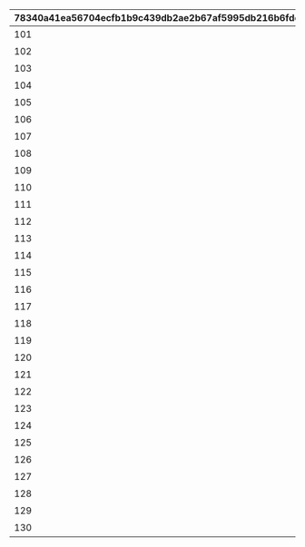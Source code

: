 |78340a41ea56704ecfb1b9c439db2ae2b67af5995db216b6fdec4a13c97d54d7|44883d45dbcf7b961144ee659d33e14dc94e9548276e091993566e4f295be0ed|4794d7fefcb4a88fb5337157920c6e3d53560c08034cf09f3d0949c8c31007b7|fec5305fecc8c14aa5e75440eef06d640f92b5dac8845f0d869c174527afde19|72bb7b65149397241f26ec93ef57c32eeab7203d271902f037239a2d030b8617|ec3280f31eb7c63deb1594b4a2bd721f20f926c5b0d89e16199f63b0f5e3258d|e11fc75b489148762a9b05ee152e188eb78eccdbec7a6d55ce0a64bb5b0fe860|ec0ae83d94c30064ec983ae842fb1f00e88150f303e1f512036016c59a4a0bd8|
| --- | --- | --- | --- | --- | --- | --- | --- |
|101|短時間、障害物バリアを展開する　（ＴＰ上昇率：大）|3|0|2001|短時間、障害物バリアを展開！|0|0|
|102|中時間、スピードとジャンプを　　小アップ（ＴＰ上昇率：小）|5|5|3|中時間、スピードとジャンプ小アップ！|0|5|
|103|短時間、スピードを中アップ　　　（ＴＰ上昇率：中）|4|6|1|短時間、スピード中アップ！|0|0|
|104|中時間、障害物バリアを展開する　（ＴＰ上昇率：小）|5|0|2001|中時間、障害物バリアを展開！|0|0|
|105|中時間、スピードを小アップ　　　（ＴＰ上昇率：小）|6|3|1|中時間、スピード小アップ！|0|0|
|106|中時間、対戦相手のスピードを　　小ダウン（ＴＰ上昇率：大）|6|4|1001|中時間、対戦相手のスピード小ダウン！|0|0|
|107|中時間、スピードとジャンプを　　特大アップ（ＴＰ上昇率：小）|5|17|3|中時間、スピードとジャンプ特大アップ！|0|16|
|108|ラウンド中、スピードを中アップ　（ＴＰ上昇率：小）|40|8|1|ラウンド中、スピード中アップ！|0|0|
|109|短時間、スピードを特大アップ　　（ＴＰ上昇率：特小）|4|30|1|短時間、スピード特大アップ！|0|0|
|110|ラウンド中、対戦相手のスピードを中ダウン（ＴＰ上昇率：小）|40|10|1001|ラウンド中、対戦相手が大きく減速！|0|0|
|111|ごく短時間、障害物バリアを　　　展開する（ＴＰ上昇率：大）|1|0|2001|ごく短時間、障害物バリアを展開！|0|0|
|112|短時間、先頭の対戦相手のスピードを大ダウン（ＴＰ上昇率：小）|4|15|1004|短時間、先頭の対戦相手が大きく減速！|0|0|
|113|中時間、スピードを小アップ　　　（ＴＰ上昇率：大）|6|5|1|中時間、スピード小アップ！|0|0|
|114|中時間、ジャンプを小アップ　　　（ＴＰ上昇率：大）|5|5|2|中時間、ジャンプ小アップ！|0|0|
|115|長時間、能力ダウンを防ぐバリアを展開する（ＴＰ上昇率：特大）|7|0|2002|長時間、バリアで能力ダウンを防ぐ！|0|0|
|116|累積で、スピードを小アップ　　　（ＴＰ上昇率：特大）|25|3|1|累積で、スピード小アップ！|0|0|
|117|累積で、対戦相手のスピードを　　小ダウン（ＴＰ上昇率：特大）|25|3|1001|累積で、対戦相手が小さく減速！|0|0|
|118|長時間、スピードとジャンプを　　特大アップ（ＴＰ上昇率：中）|7|30|3|長時間、スピードとジャンプ特大アップ！|0|20|
|119|短時間、先頭の対戦相手のスピードを大ダウン（ＴＰ上昇率：中）|4|15|1004|短時間、先頭の対戦相手が大きく減速！|0|0|
|120|長時間、能力ダウンを防ぐバリアを展開する（ＴＰ上昇率：大）|7|0|2002|長時間、バリアで能力ダウンを防ぐ！|0|0|
|121|長時間、ジャンプを特大アップ　　（ＴＰ上昇率：中）|12|30|2|長時間、ジャンプ特大アップ！|0|0|
|122|累積で、先頭の対戦相手のスピードを大ダウン（ＴＰ上昇率：中）|30|15|1004|累積で、先頭の対戦相手が大きく減速！|0|0|
|123|短時間スピード大アップ後、　　　スピードダウン（ＴＰ上昇率：大）|4|11|4|短時間大きく加速した後、ごく短時間減速！|8|2|
|124|長時間、スピードを中アップ　　　（ＴＰ上昇率：大）|8|9|1|長時間、スピード中アップ！|0|0|
|125|短時間、障害物バリアを展開する　（ＴＰ上昇率：中）|4|0|2001|短時間、障害物バリアを展開！|0|0|
|126|累積で、対戦相手のスピードを　　小ダウン（ＴＰ上昇率：特大）|30|3|1001|累積で、対戦相手が小さく減速！|0|0|
|127|長時間、スピードを特大アップ　　（ＴＰ上昇率：特小）|10|22|1|長時間、スピード特大アップ！|0|0|
|128|短時間、ジャンプを特大アップ　　（ＴＰ上昇率：大）|4|30|2|短時間、ジャンプ特大アップ！|0|0|
|129|短時間、対戦相手のスピードを　　特大ダウン（ＴＰ上昇率：大）|3|20|1001|短時間、対戦相手のスピード特大ダウン！|0|0|
|130|短時間、スピードを特大アップ　　（ＴＰ上昇率：大）|4|30|1|短時間、スピード特大アップ！|0|0|